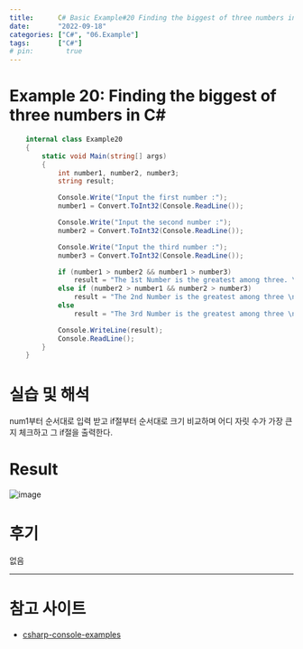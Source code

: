 ```yaml
---
title:      C# Basic Example#20 Finding the biggest of three numbers in C#
date:       "2022-09-18"
categories: ["C#", "06.Example"]
tags:       ["C#"]
# pin:        true
---
```


# Example 20: Finding the biggest of three numbers in C#
```c#
    internal class Example20
    {
        static void Main(string[] args)
        {
            int number1, number2, number3;
            string result;

            Console.Write("Input the first number :");
            number1 = Convert.ToInt32(Console.ReadLine());

            Console.Write("Input the second number :");
            number2 = Convert.ToInt32(Console.ReadLine());

            Console.Write("Input the third number :");
            number3 = Convert.ToInt32(Console.ReadLine());

            if (number1 > number2 && number1 > number3)
                result = "The 1st Number is the greatest among three. \n";
            else if (number2 > number1 && number2 > number3)
                result = "The 2nd Number is the greatest among three \n";
            else
                result = "The 3rd Number is the greatest among three \n";

            Console.WriteLine(result);
            Console.ReadLine();
        }
    }
```

# 실습 및 해석
num1부터 순서대로 입력 받고 if절부터 순서대로 크기 비교하며 어디 자릿 수가 가장 큰 지 체크하고 그 if절을 출력한다.

# Result
![image](https://user-images.githubusercontent.com/85896566/190890527-bb9d563d-2761-46a6-89c4-ee74babcc2e9.png)

# 후기
없음

---

# 참고 사이트
- [csharp-console-examples](https://www.csharp-console-examples.com/csharp-console/c-console-examples/)